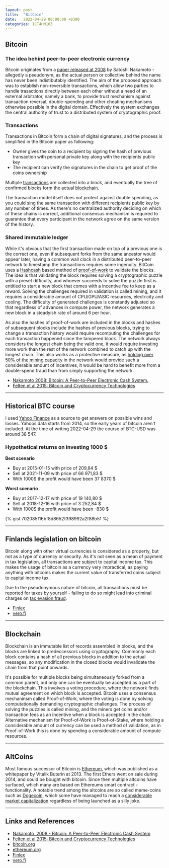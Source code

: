 ```yaml
---
layout: post
title:  "BitCoin"
date:   2022-04-29 00:00:00 +0300
categories: ICT4HM103
---
```

## Bitcoin 

### The idea behind peer-to-peer electronic currency

Bitcoin originates from a [paper released at 2008](https://bitcoin.org/bitcoin.pdf) by Satoshi Nakamoto - allegedly a pseudonym, as the actual person or collective behind the name has never been indistibutably identified. The aim of the proposed approach was to establish non-reversible transactions, which allow two parties to handle trasactions directly between each other without a need of an external arbitrator, namely a bank, to provide trust mechanism against transaction reversal, double-spending and other cheating mechanisms otherwise possible in the digital domain. Effectively the system exchanges the central authority of trust to a distributed system of cryptographic proof.

### Transactions

Transactions in Bitcoin form a chain of digital signatures, and the process is simplified in the Bitcoin paper as following:
- Owner gives the coin to a recipient by signing the hash of previous transaction with personal private key along with the recipients public key
- The recipient can verify the signatures in the chain to get proof of the coins ownership

Multiple [transactions](https://en.bitcoin.it/wiki/Transaction) are collected into a block, and eventually the tree of confirmed blocks form the actual [blockchain](https://en.bitcoin.it/wiki/Block_chain).

The transaction model itself does not protect against double spending, as you could sing the same transaction with different recipients public key by any number of times. As there's no centralized authority deciding on which of these chains is correct, additional consensus mechanism is required to guarantee that every participant in the network agree on the same version of the history.

### Shared immutable ledger

While it's obvious that the first transaction made on top of a previous one is the correct one, even if subsequent forks from the same ancestor would appear later, having a common wall clock in a distributed peer-to-peer network to timestamp the transactions requires some ingenuity. BitCoin uses a [Hashcash](https://en.bitcoin.it/wiki/Hashcash) based method of [proof-of-work](https://en.bitcoin.it/wiki/Proof_of_work) to validate the blocks. The idea is that validating the block requires solving a cryptographic puzzle with a preset difficulty, and whoever succeeds to solve the puzzle first is entitled to start a new block that comes with a incentive fee to keep as a reward. Solving the challenges required in validation is called mining, and it requires a considerable amount of CPU/GPU/ASIC resources, electricity and cooling. The difficulty of generated challenges is constantly adjusted so that regardless of advances in compute power, the network generates a new block in a steadyish rate of around 6 per hour.

As also the hashes of proof-of-work are included in the blocks and hashes of subsequent blocks include the hashes of previous blocks, trying to change a transaction history would require recomputing the challenges for each transaction happened since the tampered block. The network always considers the longest chain being the valid one, it would require investing more work than the rest of the network combined to catch up with the longest chain. This also works as a protective measure, as [holding over 50% of the mining capacity](https://en.bitcoin.it/wiki/Majority_attack) in the network would provide such a considerable amount of incentives, it would be hard to benefit more from a double-spend fraud than from simply supporting the network.

- [Nakamoto 2008: Bitcoin: A Peer-to-Peer Electronic Cash System.](https://bitcoin.org/bitcoin.pdf)
- [Felten et al 2015: Bitcoin and Cryptocurrency Technologies](https://www.coursera.org/learn/cryptocurrency/home/week/1)

---

## Historical BTC course
I used [Yahoo Finance](https://finance.yahoo.com/quote/BTC-USD/) as a source to get answers on possible wins and losses. Yahoos data starts from 2014, so the early years of bitcoin aren't included. At the time of writing 2022-04-29 the course of BTC-USD was around 38 547.

### Hypothetical returns on investing 1000 $

__Best scenario__
- Buy at 2015-01-15 with price of 209,84 $
- Sell at 2021-11-09 with price of 66 971,83 $
- With 1000$ the profit would have been 37 8370 $

__Worst scenario__
- Buy at 2017-12-17 with price of 19 140,80 $
- Sell at 2018-12-16 with price of 3 252,84 $
- With 1000$ the profit would have been -830 $

{% gist 702085f16bf8d8652f398992a2f88b51 %}

---

## Finlands legislation on bitcoin

Bitcoin along with other virtual currencies is considered as a property, but not as a type of currency or security. As it's not seen as a mean of payment in tax legislation, all transactions are subject to capital income tax. This makes the usage of bitcoin as a currency very impractical, as paying anything with bitcoins makes the current value of transferred coins subject to capital income tax.

Due to the pseudonymous nature of bitcoin, all transactions must be reported for taxes by yourself - failing to do so might lead into criminal charges on [tax evasion fraud](https://www.hs.fi/kaupunki/art-2000008342550.html).

- [Finlex](https://www.finlex.fi/fi/laki/ajantasa/2019/20190572)
- [vero.fi](https://www.vero.fi/syventavat-vero-ohjeet/ohje-hakusivu/48411/virtuaalivaluuttojen-verotus2/)

---

## Blockchain
Blockchain is an immutable list of records assembled in blocks, and the blocks are linked to predeccessors using cryptography. Commonly each block contains a hash of all previous blocks in addition to the actual messages, so any modification in the closed blocks would invalidate the chain from that point onwards. 

It's possible for multiple blocks being simultaneously forked from a common parent, but only one can be eventually be accepted as a part of the blockchain. This involves a voting procedure, where the network finds mutual agreement on which block is accepted. Bitcoin uses a consensus mechaninsm called Proof-of-Work, where the voting is done by solving computationally demanding cryptographic challenges. The process of solving the puzzles is called mining, and the miners get coins and/or transaction fees as an incentive when a block is accepted in the chain. Alternative mechanism for Proof-of-Work is Proof-of-Stake, where holding a considerable amount of currency can be used a method of validation, as in Proof-of-Work this is done by spending a considerable amount of compute resources.

---

## AltCoins

Most famous successor of Bitcoin is [Ethereum](https://ethereum.org), which was published as a whitepaper by Vitalik Buterin at 2013. The first Ethers went on sale during 2014, and could be bought with bitcoin. Since then multiple altcoins have surfaced, which many are based on Ethereums smart contract -functionality. A notable trend among the altcoins are so called meme-coins such as [Dogecoin](https://dogecoin.com), which some have managed to reach a [considerable market capitalization](https://finance.yahoo.com/quote/DOGE-USD/) regardless of being launched as a silly joke.


---

## Links and References

- [Nakamoto, 2008 - Bitcoin: A Peer-to-Peer Electronic Cash System](https://bitcoin.org/bitcoin.pdf)
- [Felten et al 2015: Bitcoin and Cryptocurrency Technologies](https://www.coursera.org/learn/cryptocurrency/home/week/1)
- [bitcoin.org](https://bitcoin.org)
- [ethereum.org](https://ethereum.org)
- [Finlex](https://www.finlex.fi/fi/laki/ajantasa/2019/20190572)
- [vero.fi](https://www.vero.fi/syventavat-vero-ohjeet/ohje-hakusivu/48411/virtuaalivaluuttojen-verotus2/)
